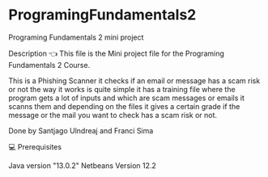 # ProgramingFundamentals2
Programing Fundamentals 2 mini project


Description 👈
This file is the Mini project file for the Programing Fundamentals 2 Course.

This is a Phishing Scanner it checks if an email or message has a scam risk or not
the way it works is quite simple it has a training file where the program gets a lot
of inputs and which are scam messages or emails it scanns them and depending on the
files it gives a certain grade if the message or the mail you want to check has a 
scam risk or not.

Done by Santjago Ulndreaj and Franci Sima

💻 Prerequisites

Java version "13.0.2"
Netbeans Version 12.2


